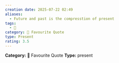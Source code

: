 ```yaml
---
creation date: 2025-07-22 02:49
aliases:
  - Future and past is the compresstion of present
tags:
  - 💬
category: 📖 Favourite Quote
type: Present
rating: 3.5
---
```

**Category:** 📖 Favourite Quote
**Type:** present

